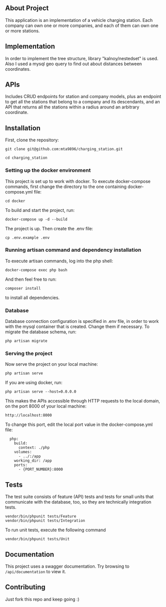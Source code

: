 ## About Project

This application is an implementation of a vehicle charging station.
Each company can own one or more companies, and each of them can own one or more stations.

## Implementation

In order to implement the tree structure, library "kalnoy/nestedset" is used. Also I used a mysql geo query to find out about distances between coordinates.

## APIs 

Includes CRUD endpoints for station and company models, plus an endpoint to get all the stations that belong to a company and its descendants, and an API that returns all the stations within a radius around an arbitrary coordinate.

## Installation

First, clone the repository:

```
git clone git@github.com:mta9896/charging_station.git

cd charging_station
```

### Setting up the docker environment

This project is set up to work with docker. To execute docker-compose commands, first change the directory to the one containing docker-compose.yml file:

```
cd docker
```
To build and start the project, run:

```
docker-compose up -d --build
```

The project is up. Then create the .env file:

```
cp .env.example .env
```
 
 ### Running artisan command and dependency installation
 
To execute artisan commands, log into the php shell:

```
docker-compose exec php bash
```

And then feel free to run:

```
composer install
```
to install all dependencies.

### Database

Database connection configuration is specified in .env file, in order to work with the mysql container that is created. Change them if necessary. To migrate the database schema, run:

```
php artisan migrate
```

### Serving the project

Now serve the project on your local machine:

```
php artisan serve
```
If you are using docker, run:

```
php artisan serve --host=0.0.0.0
```

This makes the APIs accessible through HTTP requests to the local domain, on the port 8000 of your local machine:

```
http://localhost:8000
```

To change this port, edit the local port value in the docker-compose.yml file:

```
  php:
    build:
      context: ./php
    volumes:
      - ../:/app
    working_dir: /app
    ports:
      - {PORT_NUMBER}:8000
``` 
## Tests

The test suite consists of feature (API) tests and tests for small units that communicate with the database, too, so they are technically integration tests.

```
vendor/bin/phpunit tests/Feature
vendor/bin/phpunit tests/Integration
```

To run unit tests, execute the following command

```
vendor/bin/phpunit tests/Unit
```

## Documentation

This project uses a swagger documentation. Try browsing to ```/api/documentation``` to view it.

## Contributing

Just fork this repo and keep going :)
